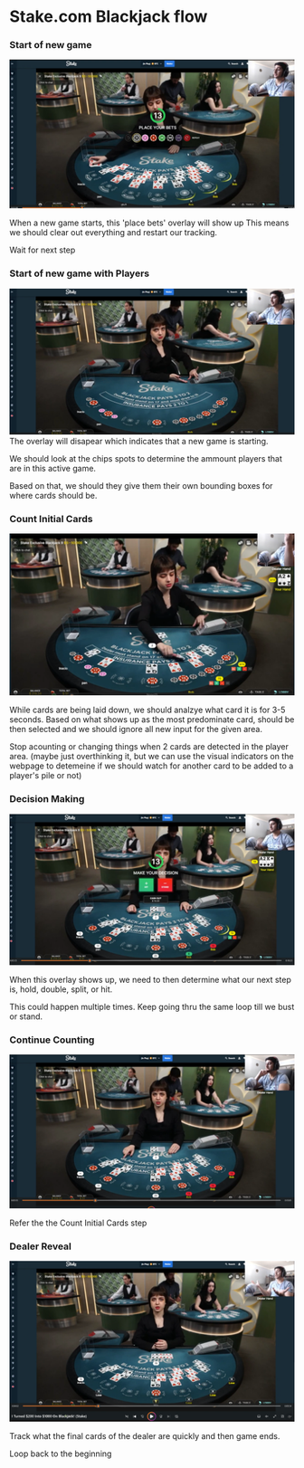 # Stake.com Blackjack flow

### Start of new game
![Start of New Game](startOfNewGame.png)

When a new game starts, this 'place bets' overlay will show up
This means we should clear out everything and restart our tracking.

Wait for next step

### Start of new game with Players
![Start of New Game with Players](gameStartWithPlayers.png)
The overlay will disapear which indicates that a new game is starting.

We should look at the chips spots to determine the ammount players that are in this active game.

Based on that, we should they give them their own bounding boxes for where cards should be.

### Count Initial Cards
![Count Initial Cards](gameCountCards.png)

While cards are being laid down, we should analzye what card it is for 3-5 seconds. Based on what shows up as the most predominate card, should be then selected and we should ignore all new input for the given area.

Stop acounting or changing things when 2 cards are detected in the player area. (maybe just overthinking it, but we can use the visual indicators on the webpage to detemeine if we should watch for another card to be added to a player's pile or not)



### Decision Making
![Decision Making](decisionMaking.png)

When this overlay shows up, we need to then determine what our next step is, hold, double, split, or hit.

This could happen multiple times. Keep going thru the same loop till we bust or stand.

### Continue Counting
![Continue Counting](continueCounting.png)

Refer the the Count Initial Cards step

### Dealer Reveal
![Dealer Reveal](countDealerFlipEnd.png)

Track what the final cards of the dealer are quickly and then game ends.

Loop back to the beginning